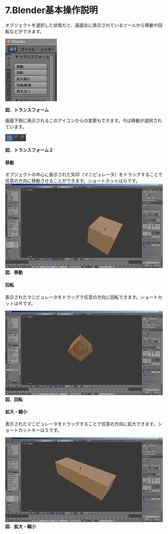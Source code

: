 # 7.Blender基本操作説明



オブジェクトを選択した状態だと、画面左に表示されているツールから移動や回転などができます。

![](/Graphics/Blender/transform_4.png)

**図．トランスフォーム**



画面下側に表示されるこのアイコンからの変更もできます。今は移動が選択されています。

![](/assets/transform_5.png)

**図．トランスフォーム２**



#### **移動**

オブジェクトの中心に表示された矢印（マニピュレータ）をドラッグすることで任意の方向に移動させることができます。ショートカットはＧです。![](/Graphics/Blender/transform_1.png)**図．移動**

#### **回転**

表示されたマニピュレータをドラッグで任意の方向に回転できます。ショートカットはＲです。

![](/Graphics/Blender/transform_2.png)**図．回転**

#### **拡大・縮小**

表示されたマニピュレータをドラッグすることで任意の方向に拡大できます。ショートカットキーはＳです。

![](/Graphics/Blender/transform_3.png)**図．拡大・縮小**

